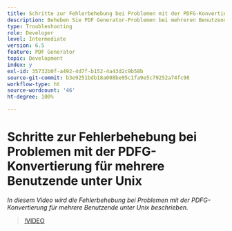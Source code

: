 ```yaml
---
title: Schritte zur Fehlerbehebung bei Problemen mit der PDFG-Konvertierung für mehrere Benutzende unter Unix
description: Beheben Sie PDF Generator-Problemen bei mehreren Benutzenden unter UNIX.
type: Troubleshooting
role: Developer
level: Intermediate
version: 6.5
feature: PDF Generator
topic: Development
index: y
exl-id: 35732b0f-a492-4d7f-b152-4a43d2c9b58b
source-git-commit: b3e9251bdb18a008be95c1fa9e5c79252a74fc98
workflow-type: ht
source-wordcount: '46'
ht-degree: 100%

---
```



# Schritte zur Fehlerbehebung bei Problemen mit der PDFG-Konvertierung für mehrere Benutzende unter Unix

*In diesem Video wird die Fehlerbehebung bei Problemen mit der PDFG-Konvertierung für mehrere Benutzende unter Unix beschrieben.*

>[!VIDEO](https://video.tv.adobe.com/v/335549?quality=12&learn=on)

